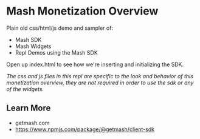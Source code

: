 # Mash Monetization Overview

Plain old css/html/js demo and sampler of:
* Mash SDK
* Mash Widgets
* Repl Demos using the Mash SDK

Open up index.html to see how we're inserting and initializing the SDK.

_The css and js files in this repl are specific to the look and behavior of this monetization overview, they are not required in order to use the sdk or any of the widgets._

## Learn More
* getmash.com
* https://www.npmjs.com/package/@getmash/client-sdk